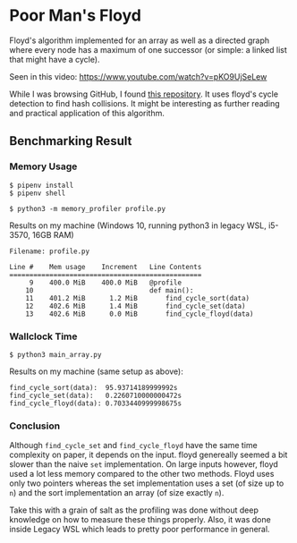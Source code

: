 # Poor Man's Floyd

Floyd's algorithm implemented for an array as well as a directed graph where every node has a maximum of one successor (or simple: a linked list that might have a cycle).

Seen in this video: https://www.youtube.com/watch?v=pKO9UjSeLew

While I was browsing GitHub, I found [this repository](https://github.com/maciej-nowak/ITS-Floyd-Cycle-Detection). It uses floyd's cycle detection to find hash collisions. It might be interesting as further reading and practical application of this algorithm.

## Benchmarking Result

### Memory Usage
```shell
$ pipenv install
$ pipenv shell

$ python3 -m memory_profiler profile.py
```

Results on my machine (Windows 10, running python3 in legacy WSL, i5-3570, 16GB RAM)
```
Filename: profile.py

Line #    Mem usage    Increment   Line Contents
================================================
     9    400.0 MiB    400.0 MiB   @profile
    10                             def main():
    11    401.2 MiB      1.2 MiB       find_cycle_sort(data)
    12    402.6 MiB      1.4 MiB       find_cycle_set(data)
    13    402.6 MiB      0.0 MiB       find_cycle_floyd(data)
```

### Wallclock Time
```shell
$ python3 main_array.py
```
Results on my machine (same setup as above):
```
find_cycle_sort(data):  95.93714189999992s
find_cycle_set(data):   0.2260710000000472s
find_cycle_floyd(data): 0.7033440999998675s
```

### Conclusion
Although `find_cycle_set` and `find_cycle_floyd` have the same time complexity on paper, it depends on the input. floyd genereally seemed a bit slower than the naive `set` implementation. On large inputs however, floyd used a lot less memory compared to the other two methods.
Floyd uses only two pointers whereas the set implementation uses a set (of size up to `n`) and the sort implementation an array (of size exactly `n`).

Take this with a grain of salt as the profiling was done without deep knowledge on how to measure these things properly. Also, it was done inside Legacy WSL which leads to pretty poor performance in general.
